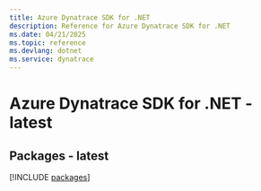 ```yaml
---
title: Azure Dynatrace SDK for .NET
description: Reference for Azure Dynatrace SDK for .NET
ms.date: 04/21/2025
ms.topic: reference
ms.devlang: dotnet
ms.service: dynatrace
---
```

# Azure Dynatrace SDK for .NET - latest
## Packages - latest
[!INCLUDE [packages](dynatrace-index.md)]